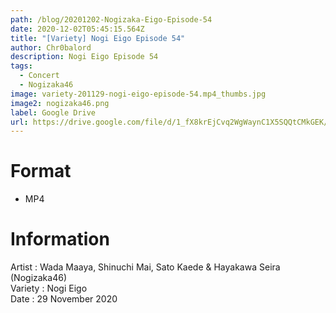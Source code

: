 ```yaml
---
path: /blog/20201202-Nogizaka-Eigo-Episode-54
date: 2020-12-02T05:45:15.564Z
title: "[Variety] Nogi Eigo Episode 54"
author: Chr0balord
description: Nogi Eigo Episode 54
tags:
  - Concert
  - Nogizaka46
image: variety-201129-nogi-eigo-episode-54.mp4_thumbs.jpg
image2: nogizaka46.png
label: Google Drive
url: https://drive.google.com/file/d/1_fX8krEjCvq2WgWaynC1X5SQQtCMkGEK/view?usp=sharing
---
```

# Format

* MP4

# Information

Artist : Wada Maaya, Shinuchi Mai, Sato Kaede & Hayakawa Seira (Nogizaka46) <br>
Variety : Nogi Eigo <br>
Date : 29 November 2020